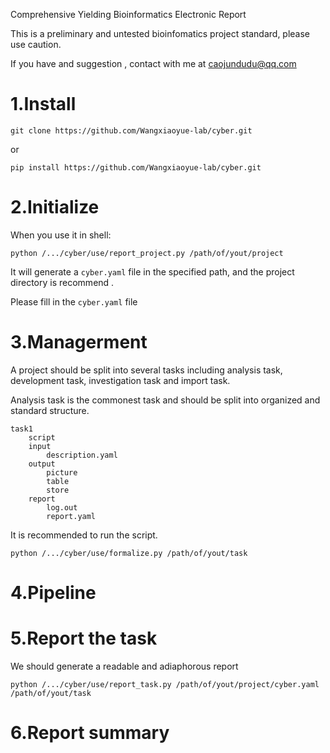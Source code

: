 Comprehensive Yielding Bioinformatics Electronic Report

This is a preliminary and untested bioinfomatics project standard, please use caution.

If you have and suggestion , contact with me at caojundudu@qq.com


# 1.Install

```shell
git clone https://github.com/Wangxiaoyue-lab/cyber.git
```

or

```shell
pip install https://github.com/Wangxiaoyue-lab/cyber.git
```

# 2.Initialize

When you use it in shell:

```shell
python /.../cyber/use/report_project.py /path/of/yout/project
```

It will generate a `cyber.yaml` file in the specified path, and the project directory is recommend .

Please fill in the `cyber.yaml` file

# 3.Managerment

A project should be split into several tasks including analysis task, development task, investigation task and import task.

Analysis task is the commonest task and should be split into organized and standard structure.

```shell
task1
	script
	input
		description.yaml
	output
		picture
		table
		store
	report
		log.out
		report.yaml
```

It is recommended to run the script.

```shell
python /.../cyber/use/formalize.py /path/of/yout/task
```

# 4.Pipeline



# 5.Report the task

We  should generate a readable and adiaphorous report

```shell
python /.../cyber/use/report_task.py /path/of/yout/project/cyber.yaml /path/of/yout/task
```

# 6.Report summary
